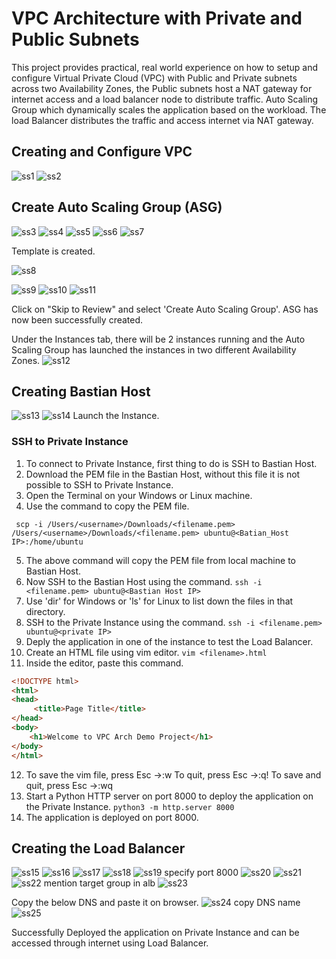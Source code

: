 # VPC Architecture with Private and Public Subnets

This project provides practical, real world experience on how to setup and configure Virtual Private Cloud (VPC) with Public and Private subnets across two Availability Zones, the Public subnets host a NAT gateway for  internet access and a load balancer node to distribute traffic. Auto Scaling Group which dynamically scales the application based on the workload. The load Balancer distributes the traffic and access internet via NAT gateway.


## Creating and Configure VPC
![ss1](https://github.com/user-attachments/assets/15625637-8a70-4ff0-b011-71d40bbad9e9)
![ss2](https://github.com/user-attachments/assets/2cdd83ae-f5fe-40fa-8e2c-4dc1139971bc)

## Create Auto Scaling Group (ASG)
![ss3](https://github.com/user-attachments/assets/a539a358-5fe6-4ca3-a191-6e9dd026c109)
![ss4](https://github.com/user-attachments/assets/8e10b613-9196-48bd-b72c-f3e5f1a9377e)
![ss5](https://github.com/user-attachments/assets/f91f105f-dd84-43e1-a901-dcb3c0c2cd03)
![ss6](https://github.com/user-attachments/assets/4169d292-dba8-40d4-a73a-32774fd108f6)
![ss7](https://github.com/user-attachments/assets/04ca292f-f3ff-4a12-bae9-153dbabfc86c)

Template is created.

![ss8](https://github.com/user-attachments/assets/79c1282e-2920-42ff-bdd1-241f79255002)

![ss9](https://github.com/user-attachments/assets/2d9b83f7-acf4-4937-b748-b6c258b82e9e)
![ss10](https://github.com/user-attachments/assets/906cabb1-4b71-4d9b-8878-6df434cdf675)
![ss11](https://github.com/user-attachments/assets/433f1e43-e90f-4316-b74d-6f89b2146d5c)

Click on "Skip to Review" and select 'Create Auto Scaling Group'.
ASG has now been successfully created.

Under the Instances tab, there will be 2 instances running and the Auto Scaling Group has launched the instances in two different Availability Zones.
![ss12](https://github.com/user-attachments/assets/b353f23f-5103-42b1-8419-83cf8d3145c2)

## Creating Bastian Host
![ss13](https://github.com/user-attachments/assets/249927ae-3f29-440c-a96a-e7a99647c368)
![ss14](https://github.com/user-attachments/assets/22628b03-58b1-4d1a-9ad0-aa86b7e6daa5)
Launch the Instance.

### SSH to Private Instance

1. To connect to Private Instance, first thing to do is SSH to Bastian Host.
2. Download the PEM file in the Bastian Host, without this file it is not possible to SSH to Private Instance.
3. Open the Terminal on your Windows or Linux machine.
4. Use the <scp> command to copy the PEM file.

  ``` scp -i /Users/<username>/Downloads/<filename.pem> /Users/<username>/Downloads/<filename.pem> ubuntu@<Batian_Host IP>:/home/ubuntu``` 

  5. The above command will copy the PEM file from local machine to Bastian Host.
  6. Now SSH to the Bastian Host using the command.
     ```ssh -i <filename.pem> ubuntu@<Bastian Host IP>```
  7. Use 'dir' for Windows or 'ls' for Linux to list down the files in that directory.
  8. SSH to the Private Instance using the command.
  ```ssh -i <filename.pem> ubuntu@<private IP> ```
  9. Deply the application in one of the instance to test the Load Balancer.
  10. Create an HTML file using vim editor.
      ```vim <filename>.html```
  11. Inside the editor, paste this command.
```html
<!DOCTYPE html>
<html>
<head>
     <title>Page Title</title>
</head>
<body>
    <h1>Welcome to VPC Arch Demo Project</h1>
</body>
</html>
```

  12. To save the vim file, press Esc ->:w
      To quit, press Esc ->:q!
      To save and quit, press Esc ->:wq
  13. Start a Python HTTP server on port 8000 to deploy the application on the Private Instance.
```python3 -m http.server 8000```
  14. The application is deployed on port 8000.

## Creating the Load Balancer

![ss15](https://github.com/user-attachments/assets/42043623-f765-41da-8324-a34568a0e428)
![ss16](https://github.com/user-attachments/assets/f7671fd6-e491-4d15-bb19-bb4c784a55d2)
![ss17](https://github.com/user-attachments/assets/b38b989c-7e0b-4398-9e04-7f9329f318e9)
![ss18](https://github.com/user-attachments/assets/5d552830-8df9-4e33-bffd-36ffddf8fba9)
![ss19 specify port 8000](https://github.com/user-attachments/assets/fc05ab62-b115-43be-be57-380dc56b073e)
![ss20](https://github.com/user-attachments/assets/b29a0d33-491f-48da-89a1-ca56bf58e6ec)
![ss21](https://github.com/user-attachments/assets/43caa2d6-0ca5-4fd5-a1ca-c4fe9ca2de1d)
![ss22 mention target group in alb](https://github.com/user-attachments/assets/893ed0b7-b02a-4527-b3b9-713cc70f2f10)
![ss23](https://github.com/user-attachments/assets/5ae1b587-b39c-4c73-88c1-faf83e733b7b)

Copy the below DNS and paste it on browser.
![ss24 copy DNS name](https://github.com/user-attachments/assets/de870a1c-1bee-46ff-bccf-5787e6ef788e)
![ss25](https://github.com/user-attachments/assets/37cc9809-51dd-4792-a130-8f9d0b0f8cf4)

Successfully Deployed the application on Private Instance and can be accessed through internet using Load Balancer.

